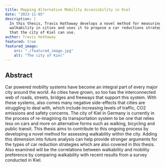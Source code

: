 ```yaml
---
title: Mapping Alternative Mobility Accessibility in Kiel
date: "2023-11-05"
description: |
  In this thesis, Travis Hathaway develops a novel method for measuring
  walkability in cities and uses it to propose a car reductions strategies
  that the city of Kiel can use.
author: Travis Hathaway
featured: true
featured_image:
    src: "./featured_image.jpg"
    alt: "The city of Kiel"
---
```


## Abstract

Car powered mobility systems have become an integral part of every
major city around the world. As cities have grown, so too has the interconnected
web of roads, streets, bridges and freeways that support this system.
With these systems, also comes many negative side-effects that cities are
struggling to deal with, which include increasing levels of traffic, CO2 emissions
and safety concerns. The city of Kiel in Germany is currently in the
process of re-imagining its transportation system to be one that relies less
on cars and more on alternative forms such as walking, bicycling and public
transit. This thesis aims to contribute to this ongoing process by developing
a novel method for assessing walkability within the city. Adding this dimension
into future analysis can help provide stronger arguments for the types
of car reduction strategies which are also covered in this thesis. Also examined
will be the correlations between walkability and mobility preference by
comparing walkability with recent results from a survey conducted in Kiel.
